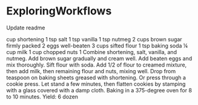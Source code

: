 # ExploringWorkflows

Update readme 

 cup shortening
 1 tsp salt
 1 tsp vanilla
 1 tsp nutmeg
 2 cups brown sugar
firmly packed
 2 eggs
well-beaten
 3 cups sifted flour
 1 tsp baking soda
 ¼ cup milk
 1 cup chopped nuts
1
Combine shortening, salt, vanilla, and nutmeg. Add brown sugar gradually and cream well. Add beaten eggs and mix thoroughly. Sift flour with soda. Add 1/2 of flour to creamed mixture, then add milk, then remaining flour and nuts, mixing well. Drop from teaspoon on baking sheets greased with shortening. Or press through a cookie press. Let stand a few minutes, then flatten cookies by stamping with a glass covered with a damp cloth. Baking in a 375-degree oven for 8 to 10 minutes.
Yield: 6 dozen
